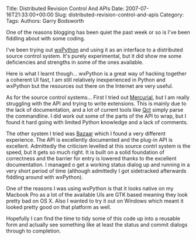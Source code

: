 Title: Distributed Revision Control And APIs
Date: 2007-07-16T21:33:00+00:00
Slug: distributed-revision-control-and-apis
Category: 
Tags: 
Authors: Garry Bodsworth

One of the reasons blogging has been quiet the past week or so is I've been fiddling about with some coding.

I've been trying out <a href="http://www.wxpython.org">wxPython</a> and using it as an interface to a distributed source control system.  It's purely experimental, but it did show me some deficiencies and strengths in some of the ones available.

Here is what I learnt though...  wxPython is a great way of hacking together a coherent UI fast, I am still relatively inexperienced in Python and wxPython but the resources out there on the Internet are very useful.

As for the source control systems...  First I tried out <a href="http://www.selenic.com/mercurial/">Mercurial</a>, but I am really struggling with the API and trying to write extensions.  This is mainly due to the lack of documentation, and a lot of current tools like <a href="http://qct.sourceforge.net/">Qct</a> simply parse the commandline.  I did work out some of the parts of the API to wrap, but I found it hard going with limited Python knowledge and a lack of comments.

The other system I tried was <a href="http://bazaar-vcs.org/">Bazaar</a> which I found a very different experience.  The API is excellently documented and the plug-in API is excellent.  Admittedly the criticism levelled at this source contrl system is the speed, but it gets so much right.  It is built on a solid foundation of correctness and the barrier for entry is lowered thanks to the excellent documentation.  I managed o get a working status dialog up and running in a very short period of time (although admittedly I got sidetracked afterwards fiddling around with wxPython).

One of the reasons I was using wxPython is that it looks native on my Macbook Pro as a lot of the available UIs are GTK based meaning they look pretty bad on OS X.  Also I wanted to try it out on Windows which meant it looked pretty good on that platform as well.

Hopefully I can find the time to tidy some of this code up into a reusable form and actually see something like at least the status and commit dialogs through to completion.